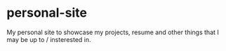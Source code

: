 # personal-site
My personal site to showcase my projects, resume and other things that I may be up to / insterested in.
